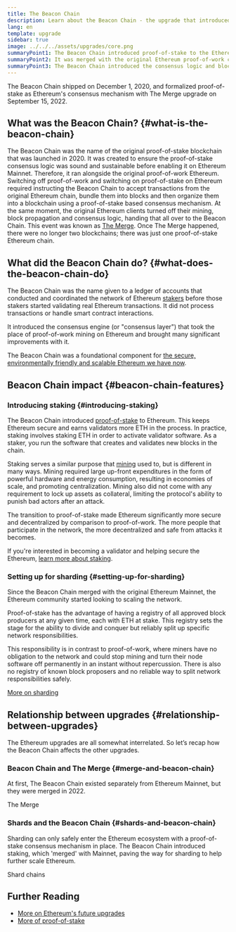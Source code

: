 ```yaml
---
title: The Beacon Chain
description: Learn about the Beacon Chain - the upgrade that introduced proof-of-stake Ethereum.
lang: en
template: upgrade
sidebar: true
image: ../../../assets/upgrades/core.png
summaryPoint1: The Beacon Chain introduced proof-of-stake to the Ethereum ecosystem.
summaryPoint2: It was merged with the original Ethereum proof-of-work chain in September 2022.
summaryPoint3: The Beacon Chain introduced the consensus logic and block gossip protocol which now secures Ethereum.
---
```


<UpgradeStatus isShipped dateKey="page-upgrades-beacon-date">
  The Beacon Chain shipped on December 1, 2020, and formalized proof-of-stake as Ethereum's consensus mechanism with The Merge upgrade on September 15, 2022.
</UpgradeStatus>

## What was the Beacon Chain? {#what-is-the-beacon-chain}

The Beacon Chain was the name of the original proof-of-stake blockchain that was launched in 2020. It was created to ensure the proof-of-stake consensus logic was sound and sustainable before enabling it on Ethereum Mainnet. Therefore, it ran alongside the original proof-of-work Ethereum. Switching off proof-of-work and switching on proof-of-stake on Ethereum required instructing the Beacon Chain to accept transactions from the original Ethereum chain, bundle them into blocks and then organize them into a blockchain using a proof-of-stake based consensus mechanism. At the same moment, the original Ethereum clients turned off their mining, block propagation and consensus logic, handing that all over to the Beacon Chain. This event was known as [The Merge](/upgrades/merge/). Once The Merge happened, there were no longer two blockchains; there was just one proof-of-stake Ethereum chain.

## What did the Beacon Chain do? {#what-does-the-beacon-chain-do}

The Beacon Chain was the name given to a ledger of accounts that conducted and coordinated the network of Ethereum [stakers](/staking/) before those stakers started validating real Ethereum transactions. It did not process transactions or handle smart contract interactions.

It introduced the consensus engine (or "consensus layer") that took the place of proof-of-work mining on Ethereum and brought many significant improvements with it.

The Beacon Chain was a foundational component for [the secure, environmentally friendly and scalable Ethereum we have now](/upgrades/vision/).

## Beacon Chain impact {#beacon-chain-features}

### Introducing staking {#introducing-staking}

The Beacon Chain introduced [proof-of-stake](/developers/docs/consensus-mechanisms/pos/) to Ethereum. This keeps Ethereum secure and earns validators more ETH in the process. In practice, staking involves staking ETH in order to activate validator software. As a staker, you run the software that creates and validates new blocks in the chain.

Staking serves a similar purpose that [mining](/developers/docs/mining/) used to, but is different in many ways. Mining required large up-front expenditures in the form of powerful hardware and energy consumption, resulting in economies of scale, and promoting centralization. Mining also did not come with any requirement to lock up assets as collateral, limiting the protocol's ability to punish bad actors after an attack.

The transition to proof-of-stake made Ethereum significantly more secure and decentralized by comparison to proof-of-work. The more people that participate in the network, the more decentralized and safe from attacks it becomes.

<InfoBanner emoji=":money_bag:">
  If you're interested in becoming a validator and helping secure the Ethereum, <a href="/staking/">learn more about staking</a>.
</InfoBanner>

### Setting up for sharding {#setting-up-for-sharding}

Since the Beacon Chain merged with the original Ethereum Mainnet, the Ethereum community started looking to scaling the network.

Proof-of-stake has the advantage of having a registry of all approved block producers at any given time, each with ETH at stake. This registry sets the stage for the ability to divide and conquer but reliably split up specific network responsibilities.

This responsibility is in contrast to proof-of-work, where miners have no obligation to the network and could stop mining and turn their node software off permanently in an instant without repercussion. There is also no registry of known block proposers and no reliable way to split network responsibilities safely.

[More on sharding](/upgrades/sharding/)

## Relationship between upgrades {#relationship-between-upgrades}

The Ethereum upgrades are all somewhat interrelated. So let’s recap how the Beacon Chain affects the other upgrades.

### Beacon Chain and The Merge {#merge-and-beacon-chain}

At first, The Beacon Chain existed separately from Ethereum Mainnet, but they were merged in 2022.

<ButtonLink to="/upgrades/merge/">
  The Merge
</ButtonLink>

### Shards and the Beacon Chain {#shards-and-beacon-chain}

Sharding can only safely enter the Ethereum ecosystem with a proof-of-stake consensus mechanism in place. The Beacon Chain introduced staking, which 'merged' with Mainnet, paving the way for sharding to help further scale Ethereum.

<ButtonLink to="/upgrades/sharding/">
  Shard chains
</ButtonLink>

## Further Reading

- [More on Ethereum's future upgrades](/upgrades/vision)
- [More of proof-of-stake](/developers/docs/consensus-mechanisms/pos)
